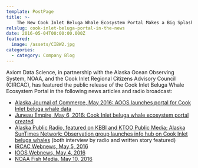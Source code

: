 ```yaml
---
template: PostPage
title: >-
    The New Cook Inlet Beluga Whale Ecosystem Portal Makes a Big Splash in the Media
relslug: cook-inlet-beluga-portal-in-the-news
date: 2016-05-04T00:00:00.000Z
featured:
  image: /assets/CIBW2.jpg
categories:
  - category: Company Blog
---
```

Axiom Data Science, in partnership with the Alaska Ocean Observing System, NOAA, and the Cook Inlet Regional Citizens Advisory Council (CIRCAC), has featured the public release of the Cook Inlet Beluga Whale Ecosystem Portal in the following news articles and radio broadcast:

* [Alaska Journal of Commerce, May 2016: AOOS launches portal for Cook Inlet beluga whale data](http://www.alaskajournal.com/2016-05-11/aoos-launches-portal-cook-inlet-beluga-whale-data)
* [Juneau Empire, May 6, 2016: Cook Inlet beluga whale ecosystem portal created](http://juneauempire.com/outdoors/2016-05-06/cook-inlet-beluga-whale-ecosystem-portal-created)
* [Alaska Public Radio, featured on KBBI and KTOO Public Media; Alaska SunTimes Network:  Observation group launches info hub on Cook Inlet beluga whales](http://kbbi.org/post/observation-group-launches-info-hub-cook-inlet-beluga-whales) (both interview by radio and written story featured)
* [IRCAC Webnews, May 5, 2016](http://www.circac.org/aoos-launches-new-cook-inlet-beluga-whale-portal/)
* [IOOS Webnews, May 4, 2016](https://ioos.noaa.gov/news/aoos-launches-new-cook-inlet-beluga-ecosystem-portal/)
* [NOAA Fish Media, May 10, 2016](https://twitter.com/noaafishmedia/status/730080263061921792)
